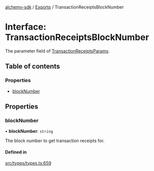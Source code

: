 [alchemy-sdk](../README.md) / [Exports](../modules.md) / TransactionReceiptsBlockNumber

# Interface: TransactionReceiptsBlockNumber

The parameter field of [TransactionReceiptsParams](../modules.md#transactionreceiptsparams).

## Table of contents

### Properties

- [blockNumber](TransactionReceiptsBlockNumber.md#blocknumber)

## Properties

### blockNumber

• **blockNumber**: `string`

The block number to get transaction receipts for.

#### Defined in

[src/types/types.ts:659](https://github.com/alchemyplatform/alchemy-sdk-js/blob/1ee40cb2/src/types/types.ts#L659)
